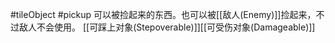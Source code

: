 #tileObject #pickup
可以被捡起来的东西。也可以被[[敌人(Enemy)]]捡起来，不过敌人不会使用。
[[可踩上对象(Stepoverable)]][[可受伤对象(Damageable)]]